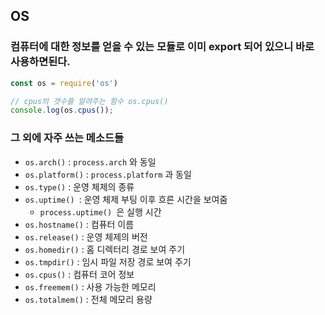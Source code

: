 ## OS

### 컴퓨터에 대한 정보를 얻을 수 있는 모듈로 이미 export 되어 있으니 바로 사용하면된다. 

```javascript
const os = require('os')

// cpus의 갯수를 알려주는 함수 os.cpus()
console.log(os.cpus());
```


### 그 외에 자주 쓰는 메소드들 

* `os.arch()` : `process.arch` 와 동일 
* `os.platform()` : `process.platform` 과 동일 
* `os.type()` : 운영 체제의 종류 
* `os.uptime() `: 운영 체제 부팅 이후 흐른 시간을 보여줌
  * `process.uptime() `은 실행 시간
* `os.hostname()` : 컴퓨터 이름
* `os.release()` : 운영 체제의 버전 
* `os.homedir()` : 홈 디렉터리 경로 보여 주기
* `os.tmpdir()` : 임시 파일 저장 경로 보여 주기
* `os.cpus()` : 컴퓨터 코어 정보 
* `os.freemem()` : 사용 가능한 메모리 
* `os.totalmem()` : 전체 메모리 용량




